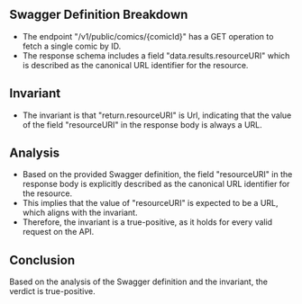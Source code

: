 ## Swagger Definition Breakdown
- The endpoint "/v1/public/comics/{comicId}" has a GET operation to fetch a single comic by ID.
- The response schema includes a field "data.results.resourceURI" which is described as the canonical URL identifier for the resource.

## Invariant
- The invariant is that "return.resourceURI" is Url, indicating that the value of the field "resourceURI" in the response body is always a URL.

## Analysis
- Based on the provided Swagger definition, the field "resourceURI" in the response body is explicitly described as the canonical URL identifier for the resource.
- This implies that the value of "resourceURI" is expected to be a URL, which aligns with the invariant.
- Therefore, the invariant is a true-positive, as it holds for every valid request on the API.

## Conclusion
Based on the analysis of the Swagger definition and the invariant, the verdict is true-positive.
